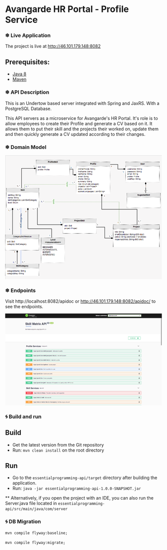 # Avangarde HR Portal - Profile Service

### ❄ Live Application

The project is live at http://46.101.179.148:8082

Prerequisites:
---------------

* [Java 8](https://openjdk.java.net/install/)
* [Maven](https://maven.apache.org/)

### ❄ API Description

This is an Undertow based server integrated with Spring and JaxRS. With a PostgreSQL Database.

This API servers as a microservice for Avangarde's HR Portal. It's role is to allow employees to create their Profile and generate a CV based on it. It allows them to put their skill and the projects their worked on, update them and then quickly generate a CV updated according to their changes.

### ❄ Domain Model

![Domain Model Diagram](essentialprogramming-api/src/main/resources/img/domainmodel.png)


### ❄ Endpoints

Visit http://localhost:8082/apidoc or http://46.101.179.148:8082/apidoc/ to see the endpoints.

![Swagger](essentialprogramming-api/src/main/resources/img/swagger.png)



### 🌀 Build and run
Build
---------------
* Get the latest version from the Git repository
* Run: `mvn clean install` on the root directory

Run
---------------
* Go to the `essentialprogramming-api/target` directory after building the application.
* Run: `java -jar essentialprogramming-api-1.0.0-SNAPSHOT.jar`

** Alternatively, if you open the project with an IDE, you can also run the Server.java file
located in `essentialprogramming-api/src/main/java/com/server`

### 🌀 DB Migration
`mvn compile flyway:baseline; `

`mvn compile flyway:migrate; `
